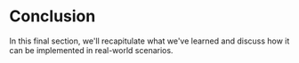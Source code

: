# Conclusion

In this final section, we'll recapitulate what we've learned and discuss how it can be implemented in real-world scenarios.
